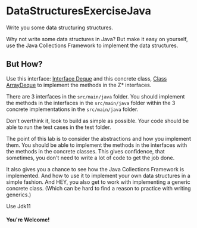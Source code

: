 # DataStructuresExerciseJava
Write you some data structuring structures.

Why not write some data structures in Java? But make it easy on yourself, use the Java Collections Framework to implement the data structures.

## But How?

Use this interface: [Interface Deque<E>](https://docs.oracle.com/javase/8/docs/api/java/util/Deque.html) and this concrete class,
[Class ArrayDeque<E>](https://docs.oracle.com/javase/8/docs/api/java/util/ArrayDeque.html) to implement the methods in the Z* interfaces.

There are 3 interfaces in the `src/main/java` folder. You should implement the methods in the interfaces in the `src/main/java` folder within the 3 concrete implementations in the `src/main/java` folder.

Don't overthink it, look to build as simple as possible. Your code should be able to run the  test cases in the test folder.

The point of this lab is to consider the abstractions and how you implement them. You should be able to implement the methods in the interfaces with the methods in the concrete classes. This gives confidence, that sometimes, you don't need to write a lot of code to get the job done. 

It also gives you a chance to see how the Java Collections Framework is implemented. And how to use it to implement your own data structures in a simple fashion. 
And HEY, you also get to work with implementing a generic concrete class. 
(Which can be hard to find a reason to practice with writing generics.)

Use Jdk11

#### You're Welcome!